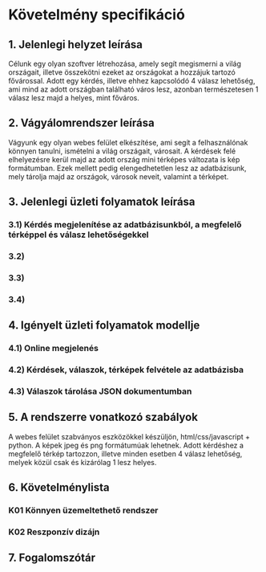 # Követelmény specifikáció

## 1. Jelenlegi helyzet leírása
Célunk egy olyan szoftver létrehozása, amely segít megismerni a világ országait, illetve összekötni ezeket az országokat a hozzájuk tartozó fővárossal. Adott egy kérdés, illetve ehhez kapcsolódó 4 válasz lehetőség, ami mind az adott országban található város lesz, azonban természetesen 1 válasz lesz majd a helyes, mint főváros.

## 2. Vágyálomrendszer leírása
Vágyunk egy olyan webes felület elkészítése, ami segít a felhasználónak könnyen tanulni, ismételni a világ országait, városait. A kérdések felé elhelyezésre kerül majd az adott ország mini térképes változata is kép formátumban. Ezek mellett pedig elengedhetetlen lesz az adatbázisunk, mely tárolja majd az országok, városok neveit, valamint a térképet.

## 3. Jelenlegi üzleti folyamatok leírása
### 3.1) Kérdés megjelenítése az adatbázisunkból, a megfelelő térképpel és válasz lehetőségekkel
### 3.2)
### 3.3) 
### 3.4) 

## 4. Igényelt üzleti folyamatok modellje
### 4.1) Online megjelenés 
### 4.2) Kérdések, válaszok, térképek felvétele az adatbázisba
### 4.3) Válaszok tárolása JSON dokumentumban

## 5. A rendszerre vonatkozó szabályok 
A webes felület szabványos eszközökkel készüljön, html/css/javascript + python. A képek jpeg és png formátumúak lehetnek. Adott kérdéshez a megfelelő térkép tartozzon, illetve minden esetben 4 válasz lehetőség, melyek közül csak és kizárólag 1 lesz helyes.

## 6. Követelménylista
### K01 Könnyen üzemeltethető rendszer
### K02 Reszponzív dizájn 

## 7. Fogalomszótár



